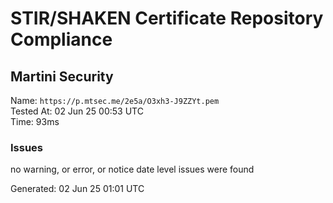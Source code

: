 # STIR/SHAKEN Certificate Repository Compliance

## Martini Security

Name: `https://p.mtsec.me/2e5a/O3xh3-J9ZZYt.pem`\
Tested At: 02 Jun 25 00:53 UTC\
Time: 93ms

### Issues

no warning, or error, or notice date level issues were found

Generated: 02 Jun 25 01:01 UTC